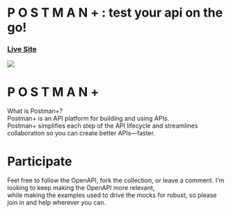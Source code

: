 # P O S T M A N + : test your api on the go!

### [Live Site](https://geeklord-tazheeb.github.io/postman-plus/)

![](img/postman+.png)

# P O S T M A N +
What is Postman+? <br/>
Postman+ is an API platform for building and using APIs. <br/>
Postman+ simplifies each step of the API lifecycle and streamlines collaboration so you can create better APIs—faster.

# Participate
Feel free to follow the OpenAPI, fork the collection, or leave a comment. I'm looking to keep making the OpenAPI more relevant, <br> while making the examples used to drive the mocks for robust, so please join in and help wherever you can.
